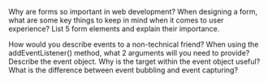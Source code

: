 Why are forms so important in web development?
When designing a form, what are some key things to keep in mind when it comes to user experience?
List 5 form elements and explain their importance.

How would you describe events to a non-technical friend?
When using the addEventListener() method, what 2 arguments will you need to provide?
Describe the event object. Why is the target within the event object useful?
What is the difference between event bubbling and event capturing?
